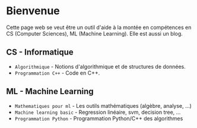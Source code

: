 # Bienvenue

Cette page web se veut être un outil d'aide à la montée en compétences en CS (Computer Sciences), ML (Machine Learning). Elle est aussi un blog.

## CS - Informatique

* `Algorithmique` - Notions d'algorithmique et de structures de données.
* `Programmation C++` - Code en C++.

## ML - Machine Learning

* `Mathematiques pour ml` - Les outils mathématiques (algèbre, analyse, ...)
* `Machine learning basic` - Regression linéaire, svm, decision tree, ...
* `Programmation Python` - Programmation Python/C++ des algorithmes